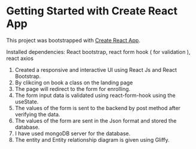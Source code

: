 # Getting Started with Create React App

This project was bootstrapped with [Create React App](https://github.com/facebook/create-react-app).

Installed dependencies:
React bootstrap,
react form hook ( for validation ),
react axios

1. Created a responsive and interactive UI using React Js and React Bootstrap.
2. By clikcing on book a class on the landing page 
3. The page will redirect to the form for enrolling.
4. The form input data is validated using react-form-hook using the useState.
5. The values of the form is sent to the backend by post method after verifying the data.
6. The values of the form are sent in the Json format and stored the database.
7. I have used mongoDB server for the database.
8. The entity and Entity relationship diagram is given using Gliffy.
